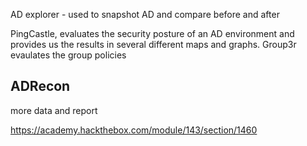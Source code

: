 AD explorer - used to snapshot AD and compare before and after



PingCastle,  evaluates the security posture of an AD environment and provides us the results in several different maps and graphs.
Group3r evaulates the group policies


## ADRecon
more data and report


https://academy.hackthebox.com/module/143/section/1460